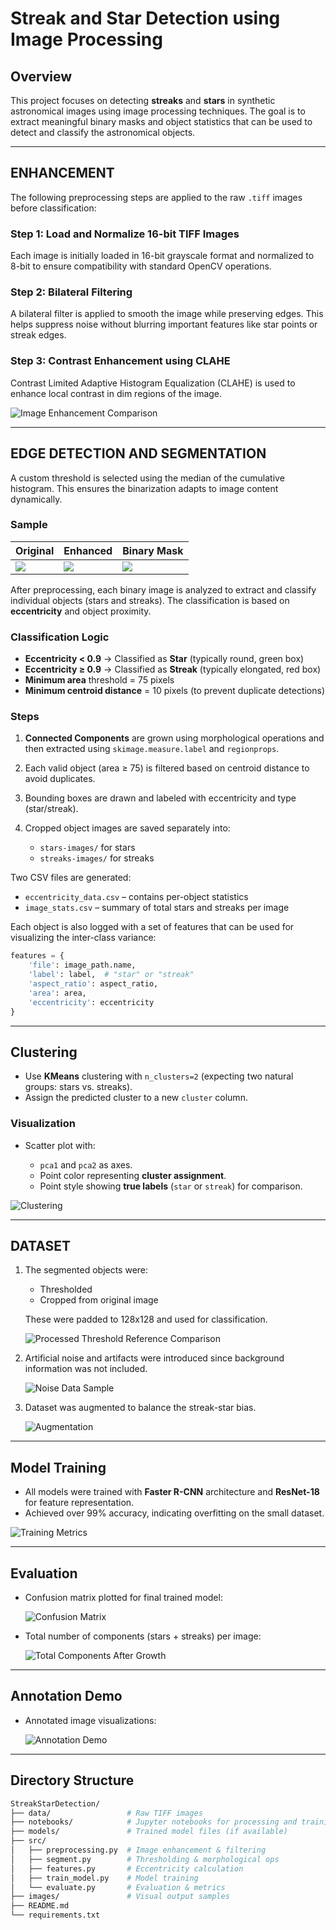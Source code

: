 # Streak and Star Detection using Image Processing

## Overview

This project focuses on detecting **streaks** and **stars** in synthetic astronomical images using image processing techniques. The goal is to extract meaningful binary masks and object statistics that can be used to detect and classify the astronomical objects.

---

## ENHANCEMENT

The following preprocessing steps are applied to the raw `.tiff` images before classification:

### Step 1: Load and Normalize 16-bit TIFF Images

Each image is initially loaded in 16-bit grayscale format and normalized to 8-bit to ensure compatibility with standard OpenCV operations.

### Step 2: Bilateral Filtering

A bilateral filter is applied to smooth the image while preserving edges. This helps suppress noise without blurring important features like star points or streak edges.

### Step 3: Contrast Enhancement using CLAHE

Contrast Limited Adaptive Histogram Equalization (CLAHE) is used to enhance local contrast in dim regions of the image.

![Image Enhancement Comparison](images/image_enhancement_comparison.png)

---

## EDGE DETECTION AND SEGMENTATION

A custom threshold is selected using the median of the cumulative histogram. This ensures the binarization adapts to image content dynamically.

### Sample

| Original                             | Enhanced                              | Binary Mask                        |
| ------------------------------------ | ------------------------------------- | ---------------------------------- |
| ![](images/original_8bit_sample.png) | ![](images/clahe_enhanced_sample.png) | ![](images/binary_mask_sample.png) |

After preprocessing, each binary image is analyzed to extract and classify individual objects (stars and streaks). The classification is based on **eccentricity** and object proximity.

### Classification Logic

* **Eccentricity < 0.9** → Classified as **Star** (typically round, green box)
* **Eccentricity ≥ 0.9** → Classified as **Streak** (typically elongated, red box)
* **Minimum area** threshold = 75 pixels
* **Minimum centroid distance** = 10 pixels (to prevent duplicate detections)

### Steps

1. **Connected Components** are grown using morphological operations and then extracted using `skimage.measure.label` and `regionprops`.
2. Each valid object (area ≥ 75) is filtered based on centroid distance to avoid duplicates.
3. Bounding boxes are drawn and labeled with eccentricity and type (star/streak).
4. Cropped object images are saved separately into:

   * `stars-images/` for stars
   * `streaks-images/` for streaks

Two CSV files are generated:

* `eccentricity_data.csv` – contains per-object statistics
* `image_stats.csv` – summary of total stars and streaks per image

Each object is also logged with a set of features that can be used for visualizing the inter-class variance:

```python
features = {
    'file': image_path.name,
    'label': label,  # "star" or "streak"
    'aspect_ratio': aspect_ratio,
    'area': area,
    'eccentricity': eccentricity
}
```

---

## Clustering

* Use **KMeans** clustering with `n_clusters=2` (expecting two natural groups: stars vs. streaks).
* Assign the predicted cluster to a new `cluster` column.

### Visualization

* Scatter plot with:

  * `pca1` and `pca2` as axes.
  * Point color representing **cluster assignment**.
  * Point style showing **true labels** (`star` or `streak`) for comparison.

![Clustering](images/clustering.png)

---

## DATASET

1. The segmented objects were:

   * Thresholded
   * Cropped from original image

   These were padded to 128x128 and used for classification.

   ![Processed Threshold Reference Comparison](images/processed-threshold-reference-comparison.png)

2. Artificial noise and artifacts were introduced since background information was not included.

   ![Noise Data Sample](images/noise_data_sample.png)

3. Dataset was augmented to balance the streak-star bias.

   ![Augmentation](images/augmented_dataset_sample.png)

---

## Model Training

* All models were trained with **Faster R-CNN** architecture and **ResNet-18** for feature representation.
* Achieved over 99% accuracy, indicating overfitting on the small dataset.

![Training Metrics](images/training_metrics.png)

---

## Evaluation

* Confusion matrix plotted for final trained model:

  ![Confusion Matrix](images/confusion_matrix.png)

* Total number of components (stars + streaks) per image:

  ![Total Components After Growth](images/total_components_after_growth.png)

---

## Annotation Demo

* Annotated image visualizations:

  ![Annotation Demo](images/annotation-demo.gif)

---

## Directory Structure

```bash
StreakStarDetection/
├── data/                 # Raw TIFF images
├── notebooks/            # Jupyter notebooks for processing and training
├── models/               # Trained model files (if available)
├── src/
│   ├── preprocessing.py  # Image enhancement & filtering
│   ├── segment.py        # Thresholding & morphological ops
│   ├── features.py       # Eccentricity calculation
│   ├── train_model.py    # Model training
│   └── evaluate.py       # Evaluation & metrics
├── images/               # Visual output samples
├── README.md
└── requirements.txt
```
